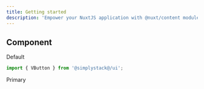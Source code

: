 ```yaml
---
title: Getting started
description: 'Empower your NuxtJS application with @nuxt/content module: write in a content/ directory and fetch your Markdown, JSON, YAML and CSV files through a MongoDB like API, acting as a Git-based Headless CMS.'
---
```

## Component

<v-button>Default</v-button>

```js
import { VButton } from '@simplystack@/ui';
```

<v-button type="primary">Primary</v-button>
